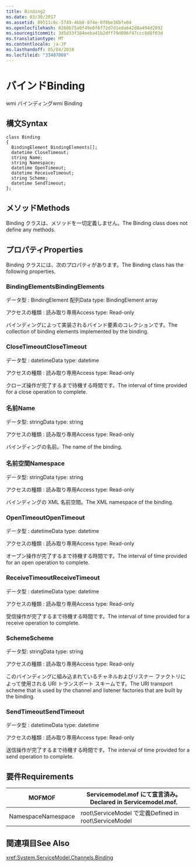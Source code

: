 ```yaml
---
title: Binding2
ms.date: 03/30/2017
ms.assetid: 09511c6c-5749-4bb0-874e-0f0be36bfe04
ms.openlocfilehash: 0260b75a0f49e0f6f72d7d1eda642d0a494d2892
ms.sourcegitcommit: 3d5d33f384eeba41b2dff79d096f47ccc8d8f03d
ms.translationtype: MT
ms.contentlocale: ja-JP
ms.lasthandoff: 05/04/2018
ms.locfileid: "33487008"
---
```

# <a name="binding"></a><span data-ttu-id="f9796-102">バインド</span><span class="sxs-lookup"><span data-stu-id="f9796-102">Binding</span></span>
<span data-ttu-id="f9796-103">wmi バインディング</span><span class="sxs-lookup"><span data-stu-id="f9796-103">wmi Binding</span></span>  
  
## <a name="syntax"></a><span data-ttu-id="f9796-104">構文</span><span class="sxs-lookup"><span data-stu-id="f9796-104">Syntax</span></span>  
  
```  
class Binding  
{  
  BindingElement BindingElements[];  
  datetime CloseTimeout;  
  string Name;  
  string Namespace;  
  datetime OpenTimeout;  
  datetime ReceiveTimeout;  
  string Scheme;  
  datetime SendTimeout;  
};  
```  
  
## <a name="methods"></a><span data-ttu-id="f9796-105">メソッド</span><span class="sxs-lookup"><span data-stu-id="f9796-105">Methods</span></span>  
 <span data-ttu-id="f9796-106">Binding クラスは、メソッドを一切定義しません。</span><span class="sxs-lookup"><span data-stu-id="f9796-106">The Binding class does not define any methods.</span></span>  
  
## <a name="properties"></a><span data-ttu-id="f9796-107">プロパティ</span><span class="sxs-lookup"><span data-stu-id="f9796-107">Properties</span></span>  
 <span data-ttu-id="f9796-108">Binding クラスには、次のプロパティがあります。</span><span class="sxs-lookup"><span data-stu-id="f9796-108">The Binding class has the following properties.</span></span>  
  
### <a name="bindingelements"></a><span data-ttu-id="f9796-109">BindingElements</span><span class="sxs-lookup"><span data-stu-id="f9796-109">BindingElements</span></span>  
 <span data-ttu-id="f9796-110">データ型 : BindingElement 配列</span><span class="sxs-lookup"><span data-stu-id="f9796-110">Data type: BindingElement array</span></span>  
  
 <span data-ttu-id="f9796-111">アクセスの種類 : 読み取り専用</span><span class="sxs-lookup"><span data-stu-id="f9796-111">Access type: Read-only</span></span>  
  
 <span data-ttu-id="f9796-112">バインディングによって実装されるバインド要素のコレクションです。</span><span class="sxs-lookup"><span data-stu-id="f9796-112">The collection of binding elements implemented by the binding.</span></span>  
  
### <a name="closetimeout"></a><span data-ttu-id="f9796-113">CloseTimeout</span><span class="sxs-lookup"><span data-stu-id="f9796-113">CloseTimeout</span></span>  
 <span data-ttu-id="f9796-114">データ型 : datetime</span><span class="sxs-lookup"><span data-stu-id="f9796-114">Data type: datetime</span></span>  
  
 <span data-ttu-id="f9796-115">アクセスの種類 : 読み取り専用</span><span class="sxs-lookup"><span data-stu-id="f9796-115">Access type: Read-only</span></span>  
  
 <span data-ttu-id="f9796-116">クローズ操作が完了するまで待機する時間です。</span><span class="sxs-lookup"><span data-stu-id="f9796-116">The interval of time provided for a close operation to complete.</span></span>  
  
### <a name="name"></a><span data-ttu-id="f9796-117">名前</span><span class="sxs-lookup"><span data-stu-id="f9796-117">Name</span></span>  
 <span data-ttu-id="f9796-118">データ型: string</span><span class="sxs-lookup"><span data-stu-id="f9796-118">Data type: string</span></span>  
  
 <span data-ttu-id="f9796-119">アクセスの種類 : 読み取り専用</span><span class="sxs-lookup"><span data-stu-id="f9796-119">Access type: Read-only</span></span>  
  
 <span data-ttu-id="f9796-120">バインディングの名前。</span><span class="sxs-lookup"><span data-stu-id="f9796-120">The name of the binding.</span></span>  
  
### <a name="namespace"></a><span data-ttu-id="f9796-121">名前空間</span><span class="sxs-lookup"><span data-stu-id="f9796-121">Namespace</span></span>  
 <span data-ttu-id="f9796-122">データ型: string</span><span class="sxs-lookup"><span data-stu-id="f9796-122">Data type: string</span></span>  
  
 <span data-ttu-id="f9796-123">アクセスの種類 : 読み取り専用</span><span class="sxs-lookup"><span data-stu-id="f9796-123">Access type: Read-only</span></span>  
  
 <span data-ttu-id="f9796-124">バインディングの XML 名前空間。</span><span class="sxs-lookup"><span data-stu-id="f9796-124">The XML namespace of the binding.</span></span>  
  
### <a name="opentimeout"></a><span data-ttu-id="f9796-125">OpenTimeout</span><span class="sxs-lookup"><span data-stu-id="f9796-125">OpenTimeout</span></span>  
 <span data-ttu-id="f9796-126">データ型 : datetime</span><span class="sxs-lookup"><span data-stu-id="f9796-126">Data type: datetime</span></span>  
  
 <span data-ttu-id="f9796-127">アクセスの種類 : 読み取り専用</span><span class="sxs-lookup"><span data-stu-id="f9796-127">Access type: Read-only</span></span>  
  
 <span data-ttu-id="f9796-128">オープン操作が完了するまで待機する時間です。</span><span class="sxs-lookup"><span data-stu-id="f9796-128">The interval of time provided for an open operation to complete.</span></span>  
  
### <a name="receivetimeout"></a><span data-ttu-id="f9796-129">ReceiveTimeout</span><span class="sxs-lookup"><span data-stu-id="f9796-129">ReceiveTimeout</span></span>  
 <span data-ttu-id="f9796-130">データ型 : datetime</span><span class="sxs-lookup"><span data-stu-id="f9796-130">Data type: datetime</span></span>  
  
 <span data-ttu-id="f9796-131">アクセスの種類 : 読み取り専用</span><span class="sxs-lookup"><span data-stu-id="f9796-131">Access type: Read-only</span></span>  
  
 <span data-ttu-id="f9796-132">受信操作が完了するまで待機する時間です。</span><span class="sxs-lookup"><span data-stu-id="f9796-132">The interval of time provided for a receive operation to complete.</span></span>  
  
### <a name="scheme"></a><span data-ttu-id="f9796-133">Scheme</span><span class="sxs-lookup"><span data-stu-id="f9796-133">Scheme</span></span>  
 <span data-ttu-id="f9796-134">データ型: string</span><span class="sxs-lookup"><span data-stu-id="f9796-134">Data type: string</span></span>  
  
 <span data-ttu-id="f9796-135">アクセスの種類 : 読み取り専用</span><span class="sxs-lookup"><span data-stu-id="f9796-135">Access type: Read-only</span></span>  
  
 <span data-ttu-id="f9796-136">このバインディングに組み込まれているチャネルおよびリスナー ファクトリによって使用される URI トランスポート スキームです。</span><span class="sxs-lookup"><span data-stu-id="f9796-136">The URI transport scheme that is used by the channel and listener factories that are built by the binding.</span></span>  
  
### <a name="sendtimeout"></a><span data-ttu-id="f9796-137">SendTimeout</span><span class="sxs-lookup"><span data-stu-id="f9796-137">SendTimeout</span></span>  
 <span data-ttu-id="f9796-138">データ型 : datetime</span><span class="sxs-lookup"><span data-stu-id="f9796-138">Data type: datetime</span></span>  
  
 <span data-ttu-id="f9796-139">アクセスの種類 : 読み取り専用</span><span class="sxs-lookup"><span data-stu-id="f9796-139">Access type: Read-only</span></span>  
  
 <span data-ttu-id="f9796-140">送信操作が完了するまで待機する時間です。</span><span class="sxs-lookup"><span data-stu-id="f9796-140">The interval of time provided for a send operation to complete.</span></span>  
  
## <a name="requirements"></a><span data-ttu-id="f9796-141">要件</span><span class="sxs-lookup"><span data-stu-id="f9796-141">Requirements</span></span>  
  
|<span data-ttu-id="f9796-142">MOF</span><span class="sxs-lookup"><span data-stu-id="f9796-142">MOF</span></span>|<span data-ttu-id="f9796-143">Servicemodel.mof にて宣言済み。</span><span class="sxs-lookup"><span data-stu-id="f9796-143">Declared in Servicemodel.mof.</span></span>|  
|---------|-----------------------------------|  
|<span data-ttu-id="f9796-144">Namespace</span><span class="sxs-lookup"><span data-stu-id="f9796-144">Namespace</span></span>|<span data-ttu-id="f9796-145">root\ServiceModel で定義</span><span class="sxs-lookup"><span data-stu-id="f9796-145">Defined in root\ServiceModel</span></span>|  
  
## <a name="see-also"></a><span data-ttu-id="f9796-146">関連項目</span><span class="sxs-lookup"><span data-stu-id="f9796-146">See Also</span></span>  
 <xref:System.ServiceModel.Channels.Binding>
